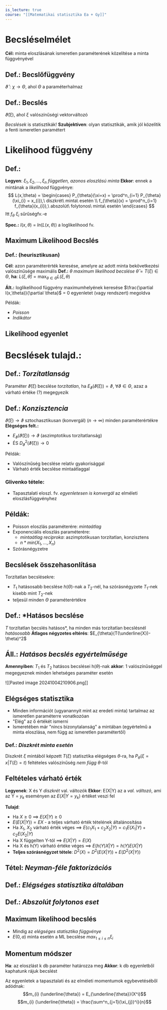 ```yaml
---
is_lecture: true
course: "[[Matematikai statisztika Ea + Gy]]"
---
```

# Becsléselmélet
**Cél:** minta eloszlásának ismeretlen paraméterének közelítése a minta függvényével
## Def.: Becslőfüggvény
$\hat{\vartheta}:\chi \to \Theta$, ahol $\Theta$ a paraméterhalmaz 
## Def.: Becslés 
$\hat{\vartheta}(\xi)$, ahol $\xi$ valószínűségi vektorváltozó 

*Becslések* is statisztikák!
**Szubjektíven**: olyan statisztikák, amik jól közelítik a fenti ismeretlen paramétert 

# Likelihood függvény
## Def.: 
**Legyen**: $\xi_{1}, \xi_{2},\dots,\xi_{n}$ *független, azonos eloszlású minta*
**Ekkor**: ennek a mintának a *likelihood* függvénye:
$$
L(x,\theta) = \begin{cases}
P_{\theta}(\xi=x) = \prod^n_{i=1} P_{\theta}(\xi_{i} = x_{i}),\ diszkrét\ minta\ esetén \\
f_{\theta}(x) = \prod^n_{i=1} f_{\theta}(x_{i}),\ abszolút\ folytonos\ minta\ esetén
\end{cases}
$$
Itt $f_{\theta}\ \xi_{i}$ sűrűségfv.-e

**Spec.:** $l(x,\theta)$ = $ln(L(x,\theta))$ a loglikelihood fv.

## Maximum Likelihood Becslés
### Def.: (heurisztikusan)
**Cél**: azon paraméterérték keresése, amelyre az adott minta bekövetkezési valószínűsége maximális
**Def.:** $\theta$ *maximum likelihood becslése* $\hat{\theta} = T(\xi) \in \Theta$, **ha**: $L(\xi,\hat{\theta}) = \max_{\theta \in \Theta}L(\xi,\theta)$  

**Ált.:** loglikelihood függvény maximumhelyének keresése $\frac{\partial l(x,\theta)}{\partial \theta}$ = 0 egyenletet (vagy rendszert) megoldva

Példák:
- *Poisson*
- *Indikátor*
## Likelihood egyenlet


# Becslések tulajd.:
## Def.: *Torzítatlanság*
Paraméter $\hat{\vartheta}(\xi)$ becslése *torzítatlan*, ha $E_{\vartheta}(\hat{\vartheta}(\xi)) = \vartheta , \ \forall \vartheta \in \Theta$, azaz a várható értéke (?) megegyezik

## Def.: *Konzisztencia* 
$\hat{\vartheta}(\xi) \to \vartheta$ sztochasztikusan (konvergál) ($n \to \infty$) minden paraméterértékre
**Elégséges felt.:**
- $E_{\vartheta}(\hat{\vartheta}(\xi)) \to \vartheta$ (aszimptotikus torzítatlanság)
- ÉS $D_{\vartheta}^2(\hat{\vartheta}(\xi)) \to 0$

Példák:
- Valószínűség becslése relatív gyakorisággal
- Várható érték becslése mintaátlaggal
### Glivenko tétele: 
- Tapasztalati eloszl. fv. *egyenletesen is konvergál* az elméleti eloszlásfüggvényhez
## Példák:
- Poisson eloszlás paraméterére: *mintaátlag*
- Exponenciális eloszlás paraméterére: 
	- *mintaátlag reciproka*: aszimptotikusan torzítatlan, konzisztens
	- $n *min(X_{1},\dots,X_{n})$ 
- Szórásnégyzetre

## Becslések összehasonlítása
Torzítatlan becslésekre:
- $T_1$ hatásosabb becslése $h(\Theta)$-nak a $T_2$-nél, ha szórásnégyzete $T_1$-nek kisebb mint $T_2$-nek 
- teljesül minden $\Theta$ paraméterértékre

## Def.: *Hatásos becslése
$T$ torzítatlan becslés hatásos*, ha minden más torzítatlan becslésnél *hatásosabb*
**Átlagos négyzetes eltérés**: $E_{\theta}(T(\underline{X})-\theta)^2$

## Áll.: *Hatásos becslés egyértelműsége*
**Amennyiben**: $T_1$ és $T_2$ hatásos becslései h($\theta$)-nak
**akkor**: 1 valószínűséggel megegyeznek minden lehetséges paraméter esetén

![[Pasted image 20241004210906.png]]
## Elégséges statisztika
- Minden információt (ugyanannyit mint az eredeti minta) tartalmaz az ismeretlen paraméterre vonatkozóan
- "Elég" az ő értékét ismerni
- Ismeretében már "nincs bizonytalanság" a mintában (egyértelmű a minta eloszlása, nem függ az ismeretlen paramétertől)

### Def.: *Diszkrét minta esetén*
Diszkrét $\xi$ mintából képzett $T(\xi)$ statisztika elégséges $\theta$-ra, ha $P_{\theta}(\xi=x|T(\xi) = t)$ feltételes valószínűség *nem függ* $\theta$-tól

## Feltételes várható érték 
**Legyenek**: X és Y *diszkrét* val. változók 
**Ekkor**: E(X|Y) az a *val. változó*, ami az Y = $y_k$ eseményen az $E(X|Y = y_{k})$ értéket veszi fel

**Tulajd**: 
- Ha $X \geq 0$ ==> $E(X|Y) \geq 0$ 
- $E(E(X|Y)) = EX$ - a teljes várható érték tételének általánosítása 
- Ha $X_1,\  X_2$ várható érték véges ==> $E(c_{1}X_{1} + c_{2}X_{2}|Y) = c_{1}E(X_{1}|Y) + c_{2}E(X_{2}|Y)$
- Ha X függelten Y-tól ==> $E(X|Y) = E(X)$ 
- Ha X és h(Y) várható értéke véges ==> $E(h(Y)X|Y) = h(Y)E(X|Y)$ 
- **Teljes szórásnégyzet tétele**: $D^2(X) = D^2(E(X|Y)) + E(D^2(X|Y))$ 

## Tétel: *Neyman-féle faktorizációs*
## Def.: *Elégséges statisztika általában*

## Def.: *Abszolút folytonos eset* 

## Maximum likelihood becslés
- Mindig az *elégséges statisztika függvénye*
- $E(0,a)$ minta esetén a ML becslése $max_{1\leq i \leq n}\xi_{i}$ 

## Momentum módszer 
**Ha**: az eloszlást k db paraméter határozza meg
**Akkor**: k db egyenletből kaphatunk rájuk becslést 

Az egyenletek a tapasztalati és az elméleti momentumok egybevetéséből adódnak: 
$$m_{i} (\underline{\theta}) = E_{\underline{\theta}}(X^i)$$
$$m_{i} (\underline{\theta}) =  \frac{\sum^n_{j=1}(\xi_{j})^i}{n}$$

